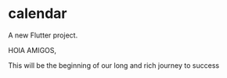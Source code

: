 # calendar

A new Flutter project.

HOlA AMIGOS,

This will be the beginning of our long and rich journey to success
